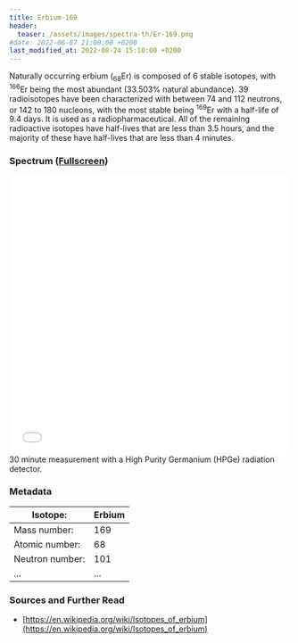 ```yaml
---
title: Erbium-169
header:
  teaser: /assets/images/spectra-th/Er-169.png
#date: 2022-06-07 21:00:00 +0200
last_modified_at: 2022-08-24 15:10:00 +0200
---
```


Naturally occurring erbium (<sub>68</sub>Er) is composed of 6 stable isotopes, with <sup>166</sup>Er being the most abundant (33.503% natural abundance). 39 radioisotopes have been characterized with between 74 and 112 neutrons, or 142 to 180 nucleons, with the most stable being <sup>169</sup>Er with a half-life of 9.4 days. It is used as a radiopharmaceutical. All of the remaining radioactive isotopes have half-lives that are less than 3.5 hours, and the majority of these have half-lives that are less than 4 minutes.

### Spectrum ([Fullscreen](/assets/spectra/Er-169.html))

<iframe width="100%" height="500" src="/assets/spectra/Er-169.html" title="Er-169 gamma spectrum" frameborder="0" allowfullscreen></iframe>
30 minute measurement with a High Purity Germanium (HPGe) radiation detector.

### Metadata

| Isotope:        | Erbium |
| --------------- | ------ |
| Mass number:    | 169    |
| Atomic number:  | 68     |
| Neutron number: | 101    |
| ...             | ...    |

### Sources and Further Read

- [https://en.wikipedia.org/wiki/Isotopes_of_erbium](https://en.wikipedia.org/wiki/Isotopes_of_erbium)

